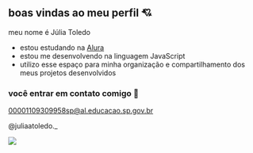 ## boas vindas ao meu perfil 💘

meu nome é Júlia Toledo

- estou estudando na [Alura](https://www.alura.com.br)
- estou me desenvolvendo na linguagem JavaScript
- utilizo esse espaço para minha organização e compartilhamento dos meus projetos desenvolvidos

### você entrar em contato comigo 📧

00001109309958sp@al.educacao.sp.gov.br

@juliaatoledo._

![](https://media.tenor.com/8stdiVJAqIcAAAAi/lilo-and-stitch-couple.gif)
